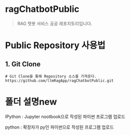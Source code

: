 # ragChatbotPublic
> RAG 챗봇 서비스 공공 레포지토리입니다.

# Public Repository 사용법
## 1. Git Clone
```
# Git Clone을 통해 Repository 소스를 가져온다.
https://github.com/llmRagApp/ragChatbotPublic.git
```
# 폴더 설명new
IPython : Jupyter nootbook으로 작성된 파이썬 프로그램 업로드

python :  확장자가 py인 파이썬으로 작성된 프로그램 업로드
